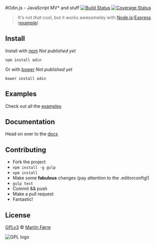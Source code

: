 #Odin.js - JavaScript MV* and stuff 
[![Build Status](https://travis-ci.org/MartinForre/odin.png?branch=master)](https://travis-ci.org/MartinForre/odin) [![Coverage Status](https://coveralls.io/repos/MartinForre/odin/badge.png?branch=master)](https://coveralls.io/r/MartinForre/odin?branch=master)
> It's not _that_ cool, but it works awesomeley with [Node.js](http://nodejs.org/)/[Express](http://expressjs.com/) ([example](https://github.com/martinforre/odin/examples/express))

## Install

Install with [npm](https://npmjs.org/package/odin) _Not published yet_

```
npm install odin
```

Or with [bower](http://bower.io/) _Not published yet_

```
bower install odin
```

## Examples
Check out all the [examples](https://github.com/martinforre/odin/examples)

## Documentation
Head on over to the [docs](http://martinforre.github.io/odin/docs)

## Contributing
- Fork the project
- `npm install -g gulp`
- `npm install`
- Make some **fabulous** changes (pay attention to the .editorconfig!)
- `gulp test`
- Commit && push
- Make a pull request
- Fantastic!

## License
[GPLv3](http://www.gnu.org/licenses/gpl-3.0.txt) © [Martin Førre](https://github.com/martinforre)

![GPL logo](http://www.gnu.org/graphics/gplv3-88x31.png "GPL logo")

